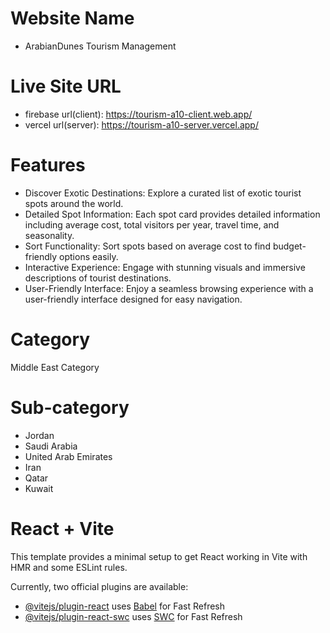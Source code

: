 # Website Name
- ArabianDunes Tourism Management

# Live Site URL
- firebase url(client): https://tourism-a10-client.web.app/
- vercel url(server): https://tourism-a10-server.vercel.app/

# Features
- Discover Exotic Destinations: Explore a curated list of exotic tourist spots around the world.
- Detailed Spot Information: Each spot card provides detailed information including average cost, total visitors per year, travel time, and seasonality.
- Sort Functionality: Sort spots based on average cost to find budget-friendly options easily.
- Interactive Experience: Engage with stunning visuals and immersive descriptions of tourist destinations.
- User-Friendly Interface: Enjoy a seamless browsing experience with a user-friendly interface designed for easy navigation.

# Category
Middle East Category

# Sub-category
- Jordan
- Saudi Arabia
- United Arab Emirates
- Iran
- Qatar
- Kuwait

# React + Vite

This template provides a minimal setup to get React working in Vite with HMR and some ESLint rules.

Currently, two official plugins are available:

- [@vitejs/plugin-react](https://github.com/vitejs/vite-plugin-react/blob/main/packages/plugin-react/README.md) uses [Babel](https://babeljs.io/) for Fast Refresh
- [@vitejs/plugin-react-swc](https://github.com/vitejs/vite-plugin-react-swc) uses [SWC](https://swc.rs/) for Fast Refresh
